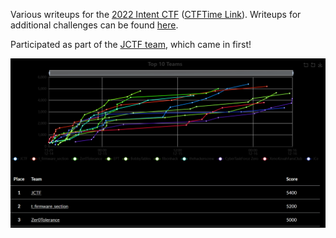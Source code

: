 Various writeups for the [2022 Intent CTF](https://ctf.intentsummit.org) ([CTFTime Link](https://ctftime.org/event/1773)). Writeups for additional challenges can be found [here](https://jctf.team/INTENT-CTF-2022/).

Participated as part of the [JCTF team](https://jctf.team/), which came in first!

![](images/top3.png)

